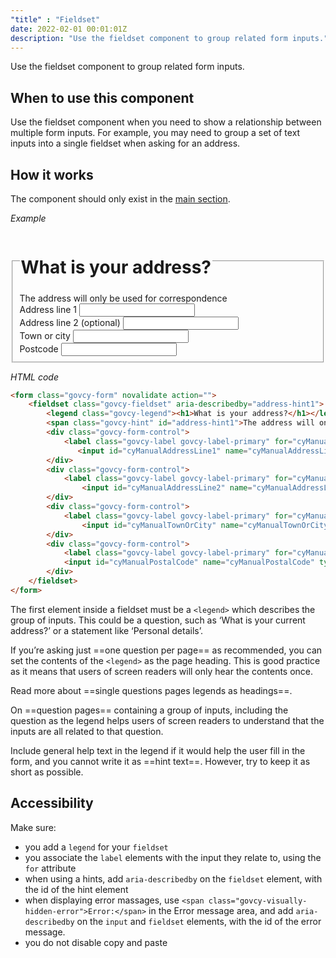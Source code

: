 ```yaml
---
"title" : "Fieldset"
date: 2022-02-01 00:01:01Z
description: "Use the fieldset component to group related form inputs."
---
```

Use the fieldset component to group related form inputs.

## When to use this component
Use the fieldset component when you need to show a relationship between multiple form inputs. For example, you may need to group a set of text inputs into a single fieldset when asking for an address.

## How it works
The component should only exist in the [main section](../../getting-started/page-template/#sections). 

*Example*
<div class="govcy-container govcy-p-4 govcy-br-1 govcy-br-standard govcy-mb-4">
<div class="govcy-form" novalidate action="">
    <fieldset class="govcy-fieldset" aria-describedby="address-hint1">
        <legend class="govcy-legend"><h1>What is your address?</h1></legend>
        <span class="govcy-hint" id="address-hint1">The address will only be used for correspondence</span>
        <div class="govcy-form-control">
            <label class="govcy-label govcy-label-primary" for="cyManualAddressLine1">Address line 1</label>
               <input id="cyManualAddressLine1" name="cyManualAddressLine1" type="text" class="govcy-text-input" autocomplete="address-line1"> 
        </div>
        <div class="govcy-form-control">
            <label class="govcy-label govcy-label-primary" for="cyManualAddressLine2">Address line 2 (optional)</label>
                <input id="cyManualAddressLine2" name="cyManualAddressLine2" type="text" class="govcy-text-input" autocomplete="address-line2">  
        </div>
        <div class="govcy-form-control">
            <label class="govcy-label govcy-label-primary" for="cyManualTownOrCity">Town or city</label>
                <input id="cyManualTownOrCity" name="cyManualTownOrCity" type="text" class="govcy-text-input" autocomplete="address-level2">
        </div>
        <div class="govcy-form-control">
            <label class="govcy-label govcy-label-primary" for="cyManualPostalCode">Postcode</label>
            <input id="cyManualPostalCode" name="cyManualPostalCode" type="text" class="govcy-text-input govcy-text-input-char_20 " autocomplete="postal-code">
        </div>
    </fieldset>
</div>
</div>

*HTML code*
```html
<form class="govcy-form" novalidate action="">
    <fieldset class="govcy-fieldset" aria-describedby="address-hint1">
        <legend class="govcy-legend"><h1>What is your address?</h1></legend>
        <span class="govcy-hint" id="address-hint1">The address will only be used for correspondence</span>
        <div class="govcy-form-control">
            <label class="govcy-label govcy-label-primary" for="cyManualAddressLine1">Address line 1</label>
               <input id="cyManualAddressLine1" name="cyManualAddressLine1" type="text" class="govcy-text-input" autocomplete="address-line1"> 
        </div>
        <div class="govcy-form-control">
            <label class="govcy-label govcy-label-primary" for="cyManualAddressLine2">Address line 2 (optional)</label>
                <input id="cyManualAddressLine2" name="cyManualAddressLine2" type="text" class="govcy-text-input" autocomplete="address-line2">  
        </div>
        <div class="govcy-form-control">
            <label class="govcy-label govcy-label-primary" for="cyManualTownOrCity">Town or city</label>
                <input id="cyManualTownOrCity" name="cyManualTownOrCity" type="text" class="govcy-text-input" autocomplete="address-level2">
        </div>
        <div class="govcy-form-control">
            <label class="govcy-label govcy-label-primary" for="cyManualPostalCode">Postcode</label>
            <input id="cyManualPostalCode" name="cyManualPostalCode" type="text" class="govcy-text-input govcy-text-input-char_20 " autocomplete="postal-code">
        </div>
    </fieldset>
</form>
```

The first element inside a fieldset must be a `<legend>` which describes the group of inputs. This could be a question, such as ‘What is your current address?’ or a statement like ‘Personal details’.

If you’re asking just ==one question per page== as recommended, you can set the contents of the `<legend>` as the page heading. This is good practice as it means that users of screen readers will only hear the contents once.

Read more about ==single questions pages legends as headings==.

On ==question pages== containing a group of inputs, including the question as the legend helps users of screen readers to understand that the inputs are all related to that question.

Include general help text in the legend if it would help the user fill in the form, and you cannot write it as ==hint text==. However, try to keep it as short as possible.

## Accessibility
Make sure:
- you add a `legend` for your `fieldset`
- you associate the `label` elements with the input they relate to, using the `for` attribute
- when using a hints, add  `aria-describedby` on the `fieldset` element, with the id of the hint element 
- when displaying error massages, use `<span class="govcy-visually-hidden-error">Error:</span>` in the Error message area, and add  `aria-describedby` on the `input` and `fieldset` elements, with the id of the error message. 
- you do not disable copy and paste
